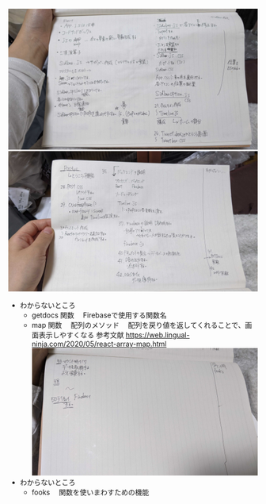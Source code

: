 ![Alt text](assets/udemy_1.jpg)
![Alt text](udemy_2.jpg)
* わからないところ
  * getdocs 関数
  　Firebaseで使用する関数名
  * map 関数
  　配列のメソッド
  　配列を戻り値を返してくれることで、画面表示しやすくなる
  参考文献
  https://web.lingual-ninja.com/2020/05/react-array-map.html
![Alt text](udemy_3.jpg)
* わからないところ
  * fooks
  　関数を使いまわすための機能